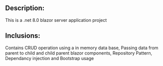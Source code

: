 Description:
------------
This is a .net 8.0 blazor server application project

Inclusions:
-----------
Contains CRUD operation using a in memory data base,
Passing data from parent to child and child parent blazor components,
Repository Pattern,
Dependancy injection and
Bootstrap usage
